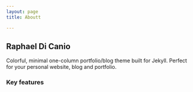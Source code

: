 ```yaml
---
layout: page
title: Aboutt

---
```

## Raphael Di Canio

Colorful, minimal one-column portfolio/blog theme built for Jekyll. Perfect for your personal website, blog and portfolio.

### Key features